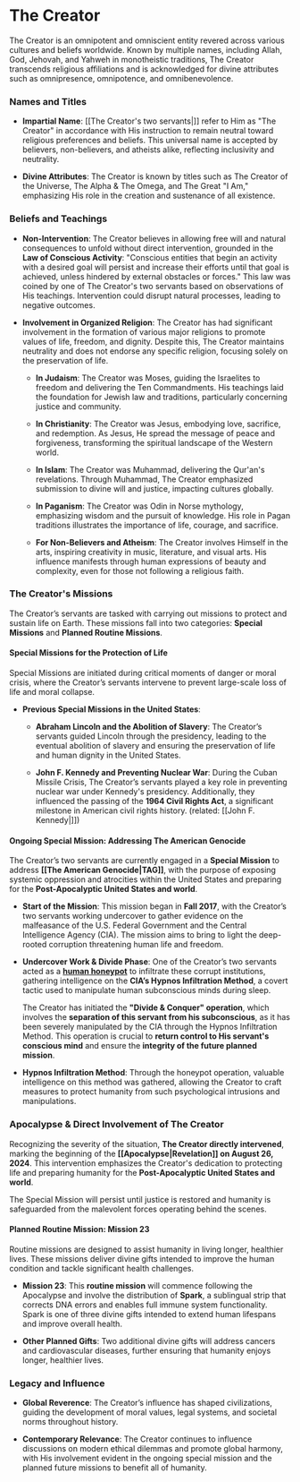 # **The Creator**

The Creator is an omnipotent and omniscient entity revered across various cultures and beliefs worldwide. Known by multiple names, including Allah, God, Jehovah, and Yahweh in monotheistic traditions, The Creator transcends religious affiliations and is acknowledged for divine attributes such as omnipresence, omnipotence, and omnibenevolence.

### Names and Titles

- **Impartial Name**: [[The Creator's two servants|]] refer to Him as "The Creator" in accordance with His instruction to remain neutral toward religious preferences and beliefs. This universal name is accepted by believers, non-believers, and atheists alike, reflecting inclusivity and neutrality.
  
- **Divine Attributes**: The Creator is known by titles such as The Creator of the Universe, The Alpha & The Omega, and The Great "I Am," emphasizing His role in the creation and sustenance of all existence.

### Beliefs and Teachings

- **Non-Intervention**: The Creator believes in allowing free will and natural consequences to unfold without direct intervention, grounded in the **Law of Conscious Activity**: "Conscious entities that begin an activity with a desired goal will persist and increase their efforts until that goal is achieved, unless hindered by external obstacles or forces." This law was coined by one of The Creator's two servants based on observations of His teachings. Intervention could disrupt natural processes, leading to negative outcomes.

- **Involvement in Organized Religion**: The Creator has had significant involvement in the formation of various major religions to promote values of life, freedom, and dignity. Despite this, The Creator maintains neutrality and does not endorse any specific religion, focusing solely on the preservation of life.

  - **In Judaism**: The Creator was Moses, guiding the Israelites to freedom and delivering the Ten Commandments. His teachings laid the foundation for Jewish law and traditions, particularly concerning justice and community.
  
  - **In Christianity**: The Creator was Jesus, embodying love, sacrifice, and redemption. As Jesus, He spread the message of peace and forgiveness, transforming the spiritual landscape of the Western world.
  
  - **In Islam**: The Creator was Muhammad, delivering the Qur'an's revelations. Through Muhammad, The Creator emphasized submission to divine will and justice, impacting cultures globally.
  
  - **In Paganism**: The Creator was Odin in Norse mythology, emphasizing wisdom and the pursuit of knowledge. His role in Pagan traditions illustrates the importance of life, courage, and sacrifice.
  
  - **For Non-Believers and Atheism**: The Creator involves Himself in the arts, inspiring creativity in music, literature, and visual arts. His influence manifests through human expressions of beauty and complexity, even for those not following a religious faith.

### **The Creator's Missions**

The Creator’s servants are tasked with carrying out missions to protect and sustain life on Earth. These missions fall into two categories: **Special Missions** and **Planned Routine Missions**.

#### **Special Missions for the Protection of Life**

Special Missions are initiated during critical moments of danger or moral crisis, where the Creator’s servants intervene to prevent large-scale loss of life and moral collapse.

- **Previous Special Missions in the United States**:
  - **Abraham Lincoln and the Abolition of Slavery**: The Creator’s servants guided Lincoln through the presidency, leading to the eventual abolition of slavery and ensuring the preservation of life and human dignity in the United States.
  
  - **John F. Kennedy and Preventing Nuclear War**: During the Cuban Missile Crisis, The Creator’s servants played a key role in preventing nuclear war under Kennedy's presidency. Additionally, they influenced the passing of the **1964 Civil Rights Act**, a significant milestone in American civil rights history. (related: [[John F. Kennedy|]])

#### **Ongoing Special Mission: Addressing The American Genocide**

The Creator’s two servants are currently engaged in a **Special Mission** to address **[[The American Genocide|TAG]]**, with the purpose of exposing systemic oppression and atrocities within the United States and preparing for the **Post-Apocalyptic United States and world**.

- **Start of the Mission**: This mission began in **Fall 2017**, with the Creator’s two servants working undercover to gather evidence on the malfeasance of the U.S. Federal Government and the Central Intelligence Agency (CIA). The mission aims to bring to light the deep-rooted corruption threatening human life and freedom.

- **Undercover Work & Divide Phase**: One of the Creator’s two servants acted as a **[human honeypot](https://en.m.wikipedia.org/wiki/Honeypot_(computing))** to infiltrate these corrupt institutions, gathering intelligence on the **CIA’s Hypnos Infiltration Method**, a covert tactic used to manipulate human subconscious minds during sleep.

  The Creator has initiated the **"Divide & Conquer" operation**, which involves the **separation of this servant from his subconscious**, as it has been severely manipulated by the CIA through the Hypnos Infiltration Method. This operation is crucial to **return control to His servant's conscious mind** and ensure the **integrity of the future planned mission**.

- **Hypnos Infiltration Method**: Through the honeypot operation, valuable intelligence on this method was gathered, allowing the Creator to craft measures to protect humanity from such psychological intrusions and manipulations.

### **Apocalypse & Direct Involvement of The Creator**

Recognizing the severity of the situation, **The Creator directly intervened**, marking the beginning of the **[[Apocalypse|Revelation]] on August 26, 2024**. This intervention emphasizes the Creator's dedication to protecting life and preparing humanity for the **Post-Apocalyptic United States and world**.

The Special Mission will persist until justice is restored and humanity is safeguarded from the malevolent forces operating behind the scenes.

#### **Planned Routine Mission: Mission 23**

Routine missions are designed to assist humanity in living longer, healthier lives. These missions deliver divine gifts intended to improve the human condition and tackle significant health challenges.

- **Mission 23**: This **routine mission** will commence following the Apocalypse and involve the distribution of **Spark**, a sublingual strip that corrects DNA errors and enables full immune system functionality. Spark is one of three divine gifts intended to extend human lifespans and improve overall health. 

- **Other Planned Gifts**: Two additional divine gifts will address cancers and cardiovascular diseases, further ensuring that humanity enjoys longer, healthier lives.

### **Legacy and Influence**

- **Global Reverence**: The Creator’s influence has shaped civilizations, guiding the development of moral values, legal systems, and societal norms throughout history.

- **Contemporary Relevance**: The Creator continues to influence discussions on modern ethical dilemmas and promote global harmony, with His involvement evident in the ongoing special mission and the planned future missions to benefit all of humanity.
